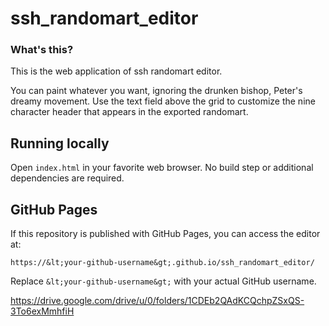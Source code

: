 # ssh_randomart_editor

### What's this?
This is the web application of ssh randomart editor.

You can paint whatever you want, ignoring the drunken bishop, Peter's dreamy movement.
Use the text field above the grid to customize the nine character header that appears in the exported randomart.

## Running locally
Open `index.html` in your favorite web browser. No build step or additional dependencies are required.

## GitHub Pages
If this repository is published with GitHub Pages, you can access the editor at:
```
https://&lt;your-github-username&gt;.github.io/ssh_randomart_editor/
```
Replace `&lt;your-github-username&gt;` with your actual GitHub username.

https://drive.google.com/drive/u/0/folders/1CDEb2QAdKCQchpZSxQS-3To6exMmhfiH
